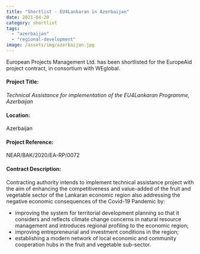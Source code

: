 ```yaml
---
title: "Shortlist - EU4Lankaran in Azerbaijan"
date: 2021-04-20
category: shortlist
tags: 
  - "azerbaijan"
  - "regional-development"
image: /assets/img/azerbaijan.jpg
---
```


European Projects Management Ltd. has been shortlisted for the EuropeAid project contract, in consortium with WEglobal.

#### Project Title:

_Technical Assistance for implementation of the EU4Lankaran Programme, Azerbaijan_

#### Location:

Azerbaijan

#### Project Reference:

NEAR/BAK/2020/EA-RP/0072

#### Contract Description:

Contracting authority intends to implement technical assistance project with the aim of enhancing the competitiveness and value-added of the fruit and vegetable sector of the Lankaran economic region also addressing the negative economic consequences of the Covid-19 Pandemic by:

 - improving the system for territorial development planning so that it considers and reflects climate change concerns in natural resource management and introduces regional profiling to the economic region;
 - improving entrepreneurial and investment conditions in the region;
 - establishing a modern network of local economic and community cooperation hubs in the fruit and vegetable sub-sector.